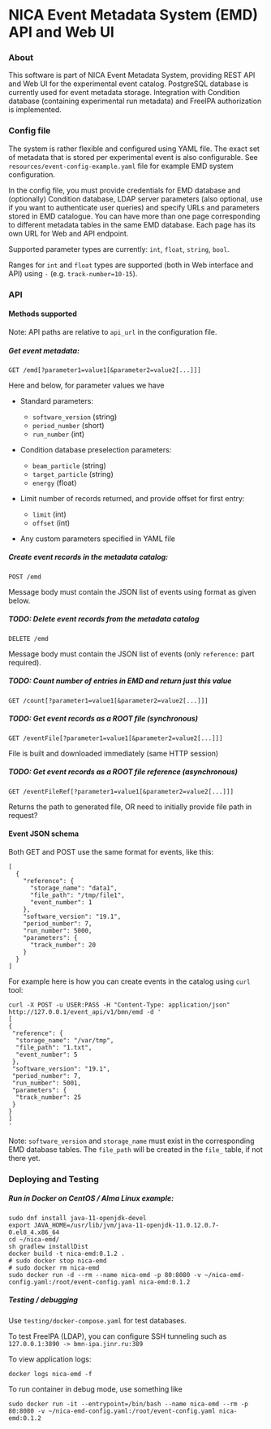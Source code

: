 
# NICA Event Metadata System (EMD) API and Web UI

### About

This software is part of NICA Event Metadata System, providing REST API and Web UI for the experimental 
event catalog. PostgreSQL database is currently used for event metadata storage. Integration with Condition
database (containing experimental run metadata) and FreeIPA authorization is implemented.

### Config file

The system is rather flexible and configured using YAML file. The exact set of metadata that is
stored per experimental event is also configurable. See `resources/event-config-example.yaml` file 
for example EMD system configuration.

In the config file, you must provide credentials for EMD database and (optionally) Condition database, 
LDAP server parameters (also optional, use if you want to authenticate user queries) and specify URLs 
and parameters stored in EMD catalogue.
You can have more than one page corresponding to different metadata tables in the same EMD database.
Each page has its own URL for Web and API endpoint.

Supported parameter types are currently: `int`, `float`, `string`, `bool`.

Ranges for `int` and `float` types are supported (both in Web interface and API) using `-` 
(e.g. `track-number=10-15`). 

### API

#### Methods supported

Note: API paths are relative to `api_url` in the configuration file.

##### Get event metadata:
`GET /emd[?parameter1=value1[&parameter2=value2[...]]]`
  
Here and below, for parameter values we have 
* Standard parameters:
  - `software_version` (string)
  - `period_number` (short)
  - `run_number` (int)

* Condition database preselection parameters:
  - `beam_particle` (string)
  - `target_particle` (string)
  - `energy` (float)

* Limit number of records returned, and provide offset for first entry:
  - `limit` (int)
  - `offset` (int)

* Any custom parameters specified in YAML file 

##### Create event records in the metadata catalog:
`POST /emd`

Message body must contain the JSON list of events using format as given below.  

##### TODO: Delete event records from the metadata catalog
`DELETE /emd`

Message body must contain the JSON list of events (only `reference:` part required).

##### TODO: Count number of entries in EMD and return just this value
`GET /count[?parameter1=value1[&parameter2=value2[...]]]`

##### TODO: Get event records as a ROOT file (synchronous)
`GET /eventFile[?parameter1=value1[&parameter2=value2[...]]]`

File is built and downloaded immediately (same HTTP session) 

##### TODO: Get event records as a ROOT file reference (asynchronous)
`GET /eventFileRef[?parameter1=value1[&parameter2=value2[...]]]`

Returns the path to generated file, OR need to initially provide file path in request?

#### Event JSON schema

Both GET and POST use the same format for events, like this:

```
[ 
  {
    "reference": {
      "storage_name": "data1",
      "file_path": "/tmp/file1",
      "event_number": 1
    },
    "software_version": "19.1",
    "period_number": 7,
    "run_number": 5000,
    "parameters": {
      "track_number": 20
    }
  } 
]
```

For example here is how you can create events in the catalog using `curl` tool:
```
curl -X POST -u USER:PASS -H "Content-Type: application/json" http://127.0.0.1/event_api/v1/bmn/emd -d '
[
{
 "reference": {
  "storage_name": "/var/tmp",
  "file_path": "1.txt",
  "event_number": 5
 },
 "software_version": "19.1",
 "period_number": 7,
 "run_number": 5001,
 "parameters": {
  "track_number": 25
 }
}
]
'
```

Note: `software_version` and `storage_name` must exist in the corresponding EMD database tables.
The `file_path` will be created in the `file_` table, if not there yet.

### Deploying and Testing

##### Run in Docker on CentOS / Alma Linux example:

```
sudo dnf install java-11-openjdk-devel
export JAVA_HOME=/usr/lib/jvm/java-11-openjdk-11.0.12.0.7-0.el8_4.x86_64
cd ~/nica-emd/
sh gradlew installDist
docker build -t nica-emd:0.1.2 .
# sudo docker stop nica-emd
# sudo docker rm nica-emd
sudo docker run -d --rm --name nica-emd -p 80:8080 -v ~/nica-emd-config.yaml:/root/event-config.yaml nica-emd:0.1.2
```

##### Testing / debugging

Use `testing/docker-compose.yaml` for test databases. 

To test FreeIPA (LDAP), you can configure SSH tunneling such as `127.0.0.1:3890 -> bmn-ipa.jinr.ru:389`

To view application logs:
```
docker logs nica-emd -f
```

To run container in debug mode, use something like
```
sudo docker run -it --entrypoint=/bin/bash --name nica-emd --rm -p 80:8080 -v ~/nica-emd-config.yaml:/root/event-config.yaml nica-emd:0.1.2
```


